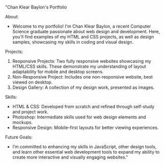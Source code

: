 "Chan Klear Baylon's Portfolio

About:
- Welcome to my portfolio! I'm Chan Klear Baylon, a recent Computer Science graduate passionate about web design and development. Here, you'll find examples of my HTML and CSS projects, as well as design samples, showcasing my skills in coding and visual design.

Projects:
1. Responsive Projects: Two fully responsive websites showcasing my HTML/CSS skills. These demonstrate my understanding of layout adaptability for mobile and desktop screens.
2. Non-Responsive Project: Includes one non-responsive website, best viewed on desktop.
3. Design Gallery: A collection of my design work, presented as images.

Skills:
- HTML & CSS: Developed from scratch and refined through self-study and project work.
- Photoshop: Intermediate skills used for web design elements and mockups.
- Responsive Design: Mobile-first layouts for better viewing experiences.

Future Goals:
- I’m committed to enhancing my skills in JavaScript, other design tools, and learn other essential web development tools to expand my ability to create more interactive and visually engaging websites." 